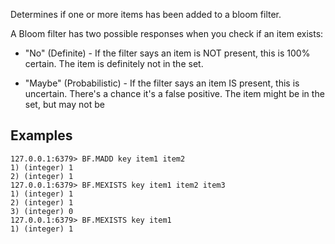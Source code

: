 Determines if one or more items has been added to a bloom filter. 

A Bloom filter has two possible responses when you check if an item exists:

* "No" (Definite) - If the filter says an item is NOT present, this is 100% certain. The item is definitely not in the set.

* "Maybe" (Probabilistic) - If the filter says an item IS present, this is uncertain. There's a chance it's a false positive. The item might be in the set, but may not be

## Examples

```
127.0.0.1:6379> BF.MADD key item1 item2
1) (integer) 1
2) (integer) 1
127.0.0.1:6379> BF.MEXISTS key item1 item2 item3
1) (integer) 1
2) (integer) 1
3) (integer) 0
127.0.0.1:6379> BF.MEXISTS key item1
1) (integer) 1
```